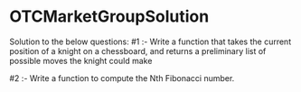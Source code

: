 # OTCMarketGroupSolution
Solution to the below questions:
#1 :- Write a function that takes the current position of a knight on a chessboard, and returns a preliminary list of possible moves the knight could make

#2 :- Write a function to compute the Nth Fibonacci number.
